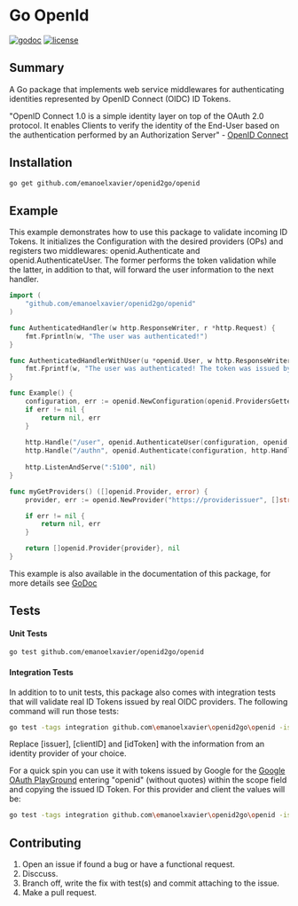 Go OpenId
===========
[![godoc](http://img.shields.io/badge/godoc-reference-blue.svg?style=flat)](https://godoc.org/github.com/emanoelxavier/openid2go/openid)
[![license](http://img.shields.io/github/license/mashape/apistatus.svg?style=flat)](https://raw.githubusercontent.com/emanoelxavier/openid2go/master/openid/LICENSE)
## Summary

A Go package that implements web service middlewares for authenticating identities represented by OpenID Connect (OIDC) ID Tokens.

"OpenID Connect 1.0 is a simple identity layer on top of the OAuth 2.0 protocol. It enables Clients to verify the identity of the End-User based on the authentication performed by an Authorization Server"  - [OpenID Connect](http://openid.net/specs/openid-connect-core-1_0.html)

## Installation

```sh
go get github.com/emanoelxavier/openid2go/openid
```

## Example
This example demonstrates how to use this package to validate incoming ID Tokens. It initializes the Configuration with the desired providers (OPs) and registers two middlewares: openid.Authenticate and openid.AuthenticateUser. The former performs the token validation while the latter, in addition to that, will forward the user information to the next handler.

```go
import (
    "github.com/emanoelxavier/openid2go/openid"
)

func AuthenticatedHandler(w http.ResponseWriter, r *http.Request) {
	fmt.Fprintln(w, "The user was authenticated!")
}

func AuthenticatedHandlerWithUser(u *openid.User, w http.ResponseWriter, r *http.Request) {
	fmt.Fprintf(w, "The user was authenticated! The token was issued by %v and the user is %+v.", u.Issuer, u)
}

func Example() {
	configuration, err := openid.NewConfiguration(openid.ProvidersGetter(getProviders_googlePlayground))
    if err != nil {
		return nil, err
	}
	
	http.Handle("/user", openid.AuthenticateUser(configuration, openid.UserHandlerFunc(AuthenticatedHandlerWithUser)))
	http.Handle("/authn", openid.Authenticate(configuration, http.HandlerFunc(AuthenticatedHandler)))
	
	http.ListenAndServe(":5100", nil)
}

func myGetProviders() ([]openid.Provider, error) {
	provider, err := openid.NewProvider("https://providerissuer", []string{"myClientID"})

	if err != nil {
		return nil, err
	}

	return []openid.Provider{provider}, nil
}
```
This example is also available in the documentation of this package, for more details see [GoDoc](https://godoc.org/github.com/emanoelxavier/openid2go/openid)

## Tests

#### Unit Tests

```sh
go test github.com/emanoelxavier/openid2go/openid
```

#### Integration Tests
In addition to to unit tests, this package also comes with integration tests that will validate real ID Tokens issued by real OIDC providers. The following command will run those tests:


```sh
go test -tags integration github.com\emanoelxavier\openid2go\openid -issuer=[issuer] -clientID=[clientID] -idToken=[idToken]
```

Replace [issuer], [clientID] and [idToken] with the information from an identity provider of your choice. 

For a quick spin you can use it with tokens issued by Google for the [Google OAuth PlayGround](https://developers.google.com/oauthplayground) entering "openid" (without quotes) within the scope field and copying the issued ID Token. For this provider and client the values will be:


```sh
go test -tags integration github.com\emanoelxavier\openid2go\openid -issuer=https://accounts.google.com -clientID=407408718192.apps.googleusercontent.com -idToken=copiedIDToken
```

## Contributing

1. Open an issue if found a bug or have a functional request.
2. Disccuss.
3. Branch off, write the fix with test(s) and commit attaching to the issue.
4. Make a pull request.